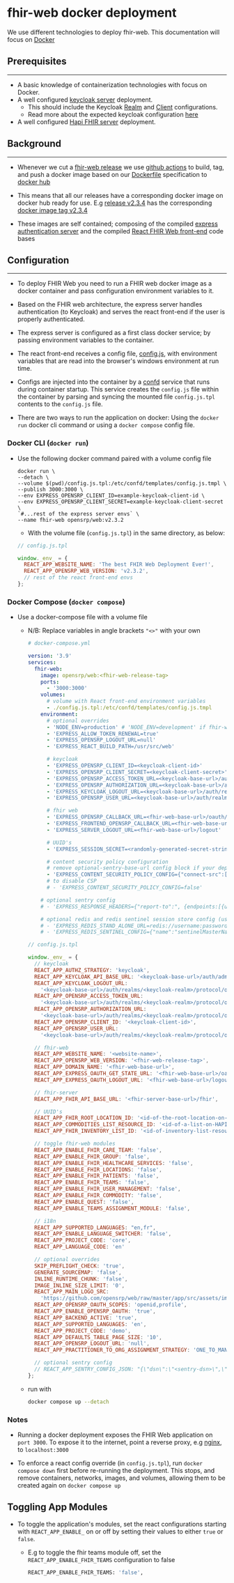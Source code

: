 # fhir-web docker deployment

We use different technologies to deploy fhir-web. This documentation will focus on [Docker](https://www.docker.com/)

## Prerequisites

---

- A basic knowledge of containerization technologies with focus on Docker.
- A well configured [keycloak server](https://hub.docker.com/r/onaio/keycloak) deployment.
  - This should include the Keycloak [Realm](https://www.keycloak.org/docs/latest/server_admin/#configuring-realms) and [Client](https://www.keycloak.org/docs/latest/server_admin/#assembly-managing-clients_server_administration_guide) configurations.
  - Read more about the expected keycloak configuration [here](./keycloak-configuration.md)
- A well configured [Hapi FHIR server](https://github.com/opensrp/hapi-fhir-jpaserver-starter) deployment.

## Background

---

- Whenever we cut a [fhir-web release](https://github.com/opensrp/web/releases) we use [github actions](/.github/workflows/docker-publish.yml) to build, tag, and push a docker image based on our [Dockerfile](/Dockerfile) specification to [docker hub](https://hub.docker.com/r/opensrp/web/tags)

- This means that all our releases have a corresponding docker image on docker hub ready for use. E.g [release v2.3.4](https://github.com/opensrp/web/releases/tag/v2.3.4) has the corresponding [docker image tag v2.3.4](https://hub.docker.com/layers/opensrp/web/v2.3.4/images/sha256-de13e5482194d76fd22980e73cda0e4f77d6b59aab868130dea24c3b609aa312?context=explore)

- These images are self contained; composing of the compiled [express authentication server](https://github.com/onaio/express-server) and the compiled [React FHIR Web front-end](https://github.com/opensrp/web) code bases

## Configuration

---

- To deploy FHIR Web you need to run a FHIR web docker image as a docker container and pass configuration environment variables to it.

- Based on the FHIR web architecture, the express server handles authentication (to Keycloak) and serves the react front-end if the user is properly authenticated.

- The express server is configured as a first class docker service; by passing environment variables to the container.

- The react front-end receives a config file, [config.js](https://github.com/opensrp/web/blob/master/app/public/config.js), with environment variables that are read into the browser's windows environment at run time.

- Configs are injected into the container by a [confd](https://github.com/kelseyhightower/confd) service that runs during container startup. This service creates the `config.js` file within the container by parsing and syncing the mounted file `config.js.tpl` contents to the `config.js` file.

- There are two ways to run the application on docker: Using the `docker run` docker cli command or using a `docker compose` config file.

### Docker CLI (`docker run`)

- Use the following docker command paired with a volume config file

  ```docker
  docker run \
  --detach \
  --volume $(pwd)/config.js.tpl:/etc/confd/templates/config.js.tmpl \
  --publish 3000:3000 \
  --env EXPRESS_OPENSRP_CLIENT_ID=example-keycloak-client-id \
  --env EXPRESS_OPENSRP_CLIENT_SECRET=example-keycloak-client-secret \
  `#...rest of the express server envs` \
  --name fhir-web opensrp/web:v2.3.2
  ```

  - With the volume file (`config.js.tpl`) in the same directory, as below:

  ```js
  // config.js.tpl

  window._env_ = {
    REACT_APP_WEBSITE_NAME: 'The best FHIR Web Deployment Ever!',
    REACT_APP_OPENSRP_WEB_VERSION: 'v2.3.2',
    // rest of the react front-end envs
  };
  ```

### Docker Compose (`docker compose`)

- Use a docker-compose file with a volume file

  - N/B: Replace variables in angle brackets `"<>"` with your own

    ```yaml
    # docker-compose.yml

    version: '3.9'
    services:
      fhir-web:
        image: opensrp/web:<fhir-web-release-tag>
        ports:
          - '3000:3000'
        volumes:
          # volume with React front-end environment variables
          - ./config.js.tpl:/etc/confd/templates/config.js.tmpl
        environment:
          # optional overrides
          - 'NODE_ENV=production' # 'NODE_ENV=development' if fhir-web-base-url === http://localhost:3000
          - 'EXPRESS_ALLOW_TOKEN_RENEWAL=true'
          - 'EXPRESS_OPENSRP_LOGOUT_URL=null'
          - 'EXPRESS_REACT_BUILD_PATH=/usr/src/web'

          # keycloak
          - 'EXPRESS_OPENSRP_CLIENT_ID=<keycloak-client-id>'
          - 'EXPRESS_OPENSRP_CLIENT_SECRET=<keycloak-client-secret>'
          - 'EXPRESS_OPENSRP_ACCESS_TOKEN_URL=<keycloak-base-url>/auth/realms/<keycloak-realm>/protocol/openid-connect/token'
          - 'EXPRESS_OPENSRP_AUTHORIZATION_URL=<keycloak-base-url>/auth/realms/<keycloak-realm>/protocol/openid-connect/auth'
          - 'EXPRESS_KEYCLOAK_LOGOUT_URL=<keycloak-base-url>/auth/realms/<keycloak-realm>/protocol/openid-connect/logout'
          - 'EXPRESS_OPENSRP_USER_URL=<keycloak-base-url>/auth/realms/<keycloak-realm>/protocol/openid-connect/userinfo'

          # fhir web
          - 'EXPRESS_OPENSRP_CALLBACK_URL=<fhir-web-base-url>/oauth/callback/OpenSRP/'
          - 'EXPRESS_FRONTEND_OPENSRP_CALLBACK_URL=<fhir-web-base-url>/fe/oauth/callback/opensrp'
          - 'EXPRESS_SERVER_LOGOUT_URL=<fhir-web-base-url>/logout'

          # UUID's
          - 'EXPRESS_SESSION_SECRET=<randomly-generated-secret-string>'

          # content security policy configuration
          # remove optional-sentry-base-url config block if your deployment has no sentry
          - 'EXPRESS_CONTENT_SECURITY_POLICY_CONFIG={"connect-src":["''self''","<optional-sentry-base-url>","<keycloak-base-url>","<fhir-server-base-url>"],"default-src":["''self''"],"img-src":["''self''","https://github.com/opensrp/","https://*.githubusercontent.com/opensrp/"]}'
          # to disable CSP
          # - 'EXPRESS_CONTENT_SECURITY_POLICY_CONFIG=false'

        # optional sentry config
        # - 'EXPRESS_RESPONSE_HEADERS={"report-to":", {endpoints:[{url:https://<optional-sentry-base-url>/api/<optional-sentry-projectId>/security/?sentry_key=<optional-sentry-key>\\u0026sentry_environment=<optional-sentry-environment>\\u0026sentry_release=<optional-sentry-release-name>}],group:csp-endpoint,max_age:10886400}"}'

        # optional redis and redis sentinel session store config (use either or neither not both)
        # - 'EXPRESS_REDIS_STAND_ALONE_URL=redis://username:password@redis-base-url:port/db'
        # - 'EXPRESS_REDIS_SENTINEL_CONFIG={"name":"sentinelMasterName","sentinelPassword":"sentinelMasterPassword","sentinels":[{"host":"sentinel-node-1-base-url","port":"12345"},{"host":"sentinel-node-2-base-url","port":"12345"},{"host":"sentinel-node-3-base-url","port":"12345"}]}'
    ```

    ```js
    // config.js.tpl

    window._env_ = {
      // keycloak
      REACT_APP_AUTHZ_STRATEGY: 'keycloak',
      REACT_APP_KEYCLOAK_API_BASE_URL: '<keycloak-base-url>/auth/admin/realms/<keycloak-realm>',
      REACT_APP_KEYCLOAK_LOGOUT_URL:
        '<keycloak-base-url>/auth/realms/<keycloak-realm>/protocol/openid-connect/logout',
      REACT_APP_OPENSRP_ACCESS_TOKEN_URL:
        '<keycloak-base-url>/auth/realms/<keycloak-realm>/protocol/openid-connect/token',
      REACT_APP_OPENSRP_AUTHORIZATION_URL:
        '<keycloak-base-url>/auth/realms/<keycloak-realm>/protocol/openid-connect/auth',
      REACT_APP_OPENSRP_CLIENT_ID: '<keycloak-client-id>',
      REACT_APP_OPENSRP_USER_URL:
        '<keycloak-base-url>/auth/realms/<keycloak-realm>/protocol/openid-connect/userinfo',

      // fhir-web
      REACT_APP_WEBSITE_NAME: '<website-name>',
      REACT_APP_OPENSRP_WEB_VERSION: '<fhir-web-release-tag>',
      REACT_APP_DOMAIN_NAME: '<fhir-web-base-url>',
      REACT_APP_EXPRESS_OAUTH_GET_STATE_URL: '<fhir-web-base-url>/oauth/state',
      REACT_APP_EXPRESS_OAUTH_LOGOUT_URL: '<fhir-web-base-url>/logout',

      // fhir-server
      REACT_APP_FHIR_API_BASE_URL: '<fhir-server-base-url>/fhir',

      // UUID's
      REACT_APP_FHIR_ROOT_LOCATION_ID: '<id-of-the-root-location-on-the-HAPI-server>',
      REACT_APP_COMMODITIES_LIST_RESOURCE_ID: '<id-of-a-list-on-HAPI-fhir-server>',
      REACT_APP_FHIR_INVENTORY_LIST_ID: '<id-of-inventory-list-resource-on-HAPI--fhir-server>',

      // toggle fhir-web modules
      REACT_APP_ENABLE_FHIR_CARE_TEAM: 'false',
      REACT_APP_ENABLE_FHIR_GROUP: 'false',
      REACT_APP_ENABLE_FHIR_HEALTHCARE_SERVICES: 'false',
      REACT_APP_ENABLE_FHIR_LOCATIONS: 'false',
      REACT_APP_ENABLE_FHIR_PATIENTS: 'false',
      REACT_APP_ENABLE_FHIR_TEAMS: 'false',
      REACT_APP_ENABLE_FHIR_USER_MANAGEMENT: 'false',
      REACT_APP_ENABLE_FHIR_COMMODITY: 'false',
      REACT_APP_ENABLE_QUEST: 'false',
      REACT_APP_ENABLE_TEAMS_ASSIGNMENT_MODULE: 'false',

      // i18n
      REACT_APP_SUPPORTED_LANGUAGES: "en,fr",
      REACT_APP_ENABLE_LANGUAGE_SWITCHER: 'false',
      REACT_APP_PROJECT_CODE: 'core',
      REACT_APP_LANGUAGE_CODE: 'en'

      // optional overrides
      SKIP_PREFLIGHT_CHECK: 'true',
      GENERATE_SOURCEMAP: 'false',
      INLINE_RUNTIME_CHUNK: 'false',
      IMAGE_INLINE_SIZE_LIMIT: '0',
      REACT_APP_MAIN_LOGO_SRC:
        'https://github.com/opensrp/web/raw/master/app/src/assets/images/fhir-web-logo.png',
      REACT_APP_OPENSRP_OAUTH_SCOPES: 'openid,profile',
      REACT_APP_ENABLE_OPENSRP_OAUTH: 'true',
      REACT_APP_BACKEND_ACTIVE: 'true',
      REACT_APP_SUPPORTED_LANGUAGES: 'en',
      REACT_APP_PROJECT_CODE: 'demo',
      REACT_APP_DEFAULTS_TABLE_PAGE_SIZE: '10',
      REACT_APP_OPENSRP_LOGOUT_URL: 'null',
      REACT_APP_PRACTITIONER_TO_ORG_ASSIGNMENT_STRATEGY: 'ONE_TO_MANY',

      // optional sentry config
      // REACT_APP_SENTRY_CONFIG_JSON: "{\"dsn\":\"<sentry-dsn>\",\"environment\":\"<sentry-environment>\",\"release\":\"<app-release-version>\",\"release-name\":\"<app-release-name>\",\"release-namespace\":\"<app-release-namespace>\",\"tags\":{}}",
    };
    ```

  - run with

    ```bash
    docker compose up --detach
    ```

### Notes

- Running a docker deployment exposes the FHIR Web application on `port 3000`. To expose it to the internet, point a reverse proxy, e.g [nginx](https://docs.nginx.com/nginx/admin-guide/web-server/reverse-proxy/), to `localhost:3000`

- To enforce a react config override (in `config.js.tpl`), run `docker compose down` first before re-running the deployment. This stops, and remove containers, networks, images, and volumes, allowing them to be created again on `docker compose up`

## Toggling App Modules

- To toggle the application's modules, set the react configurations starting with `REACT_APP_ENABLE_` on or off by setting their values to either `true` or `false`.

  - E.g to toggle the fhir teams module off, set the `REACT_APP_ENABLE_FHIR_TEAMS` configuration to false

    ```bash
    REACT_APP_ENABLE_FHIR_TEAMS: 'false',
    ```
